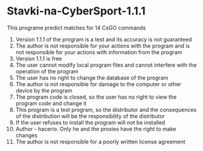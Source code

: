 # Stavki-na-CyberSport-1.1.1
This programe predict matches for 14 CsGO commands
1) Version 1.1.1 of the program is a test and its accuracy is not guaranteed
2) The author is not responsible for your actions with the program and is not responsible for your actions with information from the program
3) Version 1.1.1 is free
4) The user cannot modify local program files and cannot interfere with the operation of the program
5) The user has no right to change the database of the program
6) The author is not responsible for damage to the computer or other device by the program
7) The program code is closed, so the user has no right to view the program code and change it
8) This program is a test program, so the distributor and the consequences of the distribution will be the responsibility of the distributor
9) If the user refuses to install the program will not be installed
10) Author - hacerio. Only he and the proxies have the right to make changes
11) The author is not responsible for a poorly written license agreement

